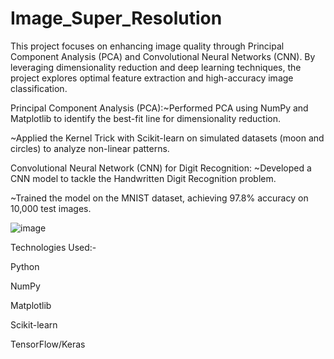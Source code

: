 # Image_Super_Resolution

This project focuses on enhancing image quality through Principal Component Analysis (PCA) and Convolutional Neural Networks (CNN). By leveraging dimensionality reduction and deep learning techniques, the project explores optimal feature extraction and high-accuracy image classification.



Principal Component Analysis (PCA):~Performed PCA using NumPy and Matplotlib to identify the best-fit line for dimensionality reduction.

~Applied the Kernel Trick with Scikit-learn on simulated datasets (moon and circles) to analyze non-linear patterns.

Convolutional Neural Network (CNN) for Digit Recognition:
~Developed a CNN model to tackle the Handwritten Digit Recognition problem.

~Trained the model on the MNIST dataset, achieving 97.8% accuracy on 10,000 test images.

![image](https://github.com/user-attachments/assets/3bc8cfb9-2598-4ff2-8762-4a81751f076f)

Technologies Used:-

Python

NumPy

Matplotlib

Scikit-learn

TensorFlow/Keras



